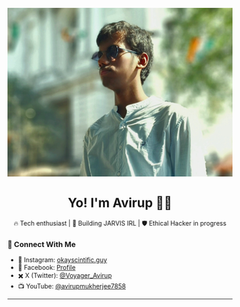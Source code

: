 <p align="center">
  <img src="https://github.com/avirup04/avirup04/blob/main/avatar.jpg?raw=true" width="1000" alt="Avirup's Avatar"/>
</p>

<h1 align="center">Yo! I'm Avirup 👨‍💻</h1>

<p align="center">
  🔥 Tech enthusiast | 🤖 Building JARVIS IRL | 🛡️ Ethical Hacker in progress
</p>

### 🔗 Connect With Me

- 📸 Instagram: [okayscintific.guy](https://instagram.com/okayscintific.guy)  
- 👤 Facebook: [Profile](https://facebook.com/profile.php?id=100089098132731)  
- ✖️ X (Twitter): [@Voyager_Avirup](https://x.com/Voyager_Avirup)  
- 📺 YouTube: [@avirupmukherjee7858](https://www.youtube.com/@avirupmukherjee7858)

---
